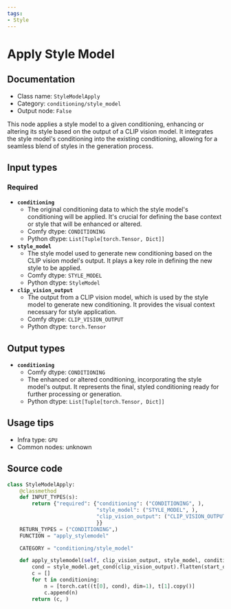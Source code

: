```yaml
---
tags:
- Style
---
```


# Apply Style Model
## Documentation
- Class name: `StyleModelApply`
- Category: `conditioning/style_model`
- Output node: `False`

This node applies a style model to a given conditioning, enhancing or altering its style based on the output of a CLIP vision model. It integrates the style model's conditioning into the existing conditioning, allowing for a seamless blend of styles in the generation process.
## Input types
### Required
- **`conditioning`**
    - The original conditioning data to which the style model's conditioning will be applied. It's crucial for defining the base context or style that will be enhanced or altered.
    - Comfy dtype: `CONDITIONING`
    - Python dtype: `List[Tuple[torch.Tensor, Dict]]`
- **`style_model`**
    - The style model used to generate new conditioning based on the CLIP vision model's output. It plays a key role in defining the new style to be applied.
    - Comfy dtype: `STYLE_MODEL`
    - Python dtype: `StyleModel`
- **`clip_vision_output`**
    - The output from a CLIP vision model, which is used by the style model to generate new conditioning. It provides the visual context necessary for style application.
    - Comfy dtype: `CLIP_VISION_OUTPUT`
    - Python dtype: `torch.Tensor`
## Output types
- **`conditioning`**
    - Comfy dtype: `CONDITIONING`
    - The enhanced or altered conditioning, incorporating the style model's output. It represents the final, styled conditioning ready for further processing or generation.
    - Python dtype: `List[Tuple[torch.Tensor, Dict]]`
## Usage tips
- Infra type: `GPU`
- Common nodes: unknown


## Source code
```python
class StyleModelApply:
    @classmethod
    def INPUT_TYPES(s):
        return {"required": {"conditioning": ("CONDITIONING", ),
                             "style_model": ("STYLE_MODEL", ),
                             "clip_vision_output": ("CLIP_VISION_OUTPUT", ),
                             }}
    RETURN_TYPES = ("CONDITIONING",)
    FUNCTION = "apply_stylemodel"

    CATEGORY = "conditioning/style_model"

    def apply_stylemodel(self, clip_vision_output, style_model, conditioning):
        cond = style_model.get_cond(clip_vision_output).flatten(start_dim=0, end_dim=1).unsqueeze(dim=0)
        c = []
        for t in conditioning:
            n = [torch.cat((t[0], cond), dim=1), t[1].copy()]
            c.append(n)
        return (c, )

```
